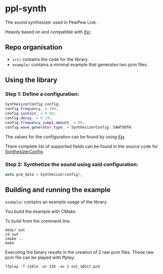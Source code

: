 # ppl-synth

The sound synthesizer used in PewPew Live.

Heavily based on and compatible with [jfxr](https://jfxr.frozenfractal.com/).

## Repo organisation

* `src/` contains the code for the library.
* `example/` contains a minimal example that generates two pcm files.

## Using the library

### Step 1: Define a configuration:
```cpp
SynthesizerConfig config;
config.frequency_ = 200;
config.sustain_ = 0.04;
config.decay_ = 0.14;
config.frequency_jump1_amount_ = 60;
config.wave_generator_type_ = SynthesizerConfig::SAWTOOTH;
```
The values for the configuration can be found by using [jfxr](https://jfxr.frozenfractal.com/).

There complete list of supported fields can be found in the source code for [SynthesizerConfig](https://github.com/pewpewlive/ppl-synth/blob/master/src/synthesizer_config.h).

### Step 2: Synthetize the sound using said configuration:
```cpp
auto pcm_data = Synthesize(config);
```

## Building and running the example

`example/` contains an example usage of the library.

You build the example with CMake.

To build from the command line:
```
mkdir out
cd out
cmake ..
make
```

Executing the binary results in the creation of 2 raw pcm files.
Those raw pcm file can be played with ffplay:
```
ffplay -f s16le -ar 22k -ac 1 out_16bit.pcm
```
